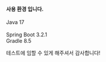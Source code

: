 #### 사용 환경 입니다.
Java 17  <br/>  
Spring Boot 3.2.1  <br/>
Gradle  8.5  <br/>



테스트에 임할 수 있게 해주셔서 감사합니다!
